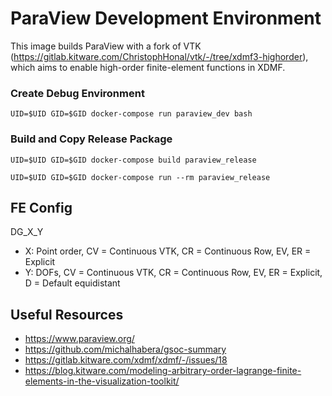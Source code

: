 # ParaView Development Environment

This image builds ParaView with a fork of VTK (https://gitlab.kitware.com/ChristophHonal/vtk/-/tree/xdmf3-highorder), which aims to enable high-order finite-element functions in XDMF.

### Create Debug Environment

```
UID=$UID GID=$GID docker-compose run paraview_dev bash
```

### Build and Copy Release Package

```
UID=$UID GID=$GID docker-compose build paraview_release

UID=$UID GID=$GID docker-compose run --rm paraview_release
```

## FE Config

DG_X_Y

- X: Point order, CV = Continuous VTK, CR = Continuous Row, EV, ER = Explicit
- Y: DOFs, CV = Continuous VTK, CR = Continuous Row, EV, ER = Explicit, D = Default equidistant

## Useful Resources

- https://www.paraview.org/
- https://github.com/michalhabera/gsoc-summary
- https://gitlab.kitware.com/xdmf/xdmf/-/issues/18
- https://blog.kitware.com/modeling-arbitrary-order-lagrange-finite-elements-in-the-visualization-toolkit/